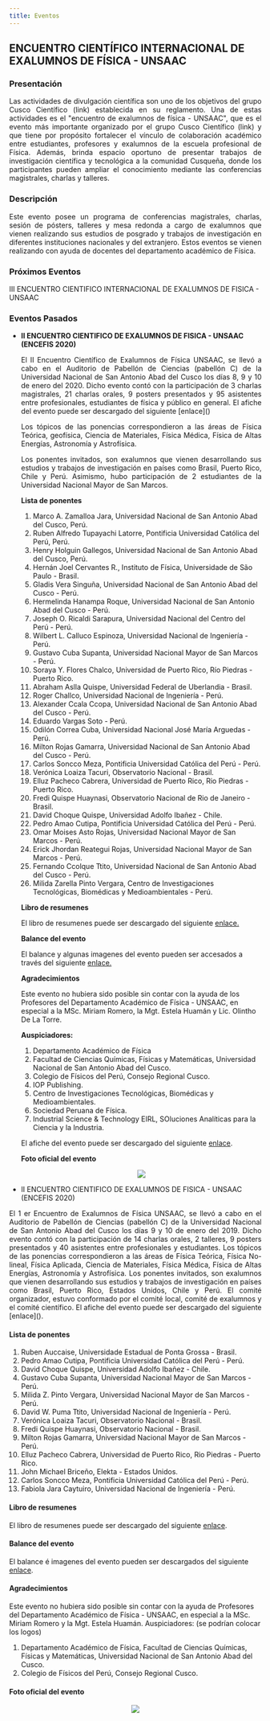 ```yaml
---
title: Eventos
---
```


## **ENCUENTRO CIENTÍFICO INTERNACIONAL DE EXALUMNOS DE FÍSICA - UNSAAC**

### **Presentación**
<p style='text-align: justify;'> Las actividades de divulgación científica son uno de los objetivos del grupo Cusco Científico (link) establecida en su reglamento. Una de estas actividades es el "encuentro de exalumnos de física - UNSAAC", que es el evento más importante organizado por el grupo Cusco Científico (link) y que tiene por propósito fortalecer el vínculo de colaboración académico entre estudiantes, profesores y exalumnos de la escuela profesional de Física. Además, brinda espacio oportuno de presentar trabajos de investigación científica y tecnológica a la comunidad Cusqueña, donde los participantes pueden ampliar el conocimiento mediante las conferencias magistrales, charlas y talleres. </p>

### **Descripción**

<p style='text-align: justify;'> Este evento posee un programa de conferencias magistrales, charlas, sesión de pósters, talleres y mesa redonda a cargo de exalumnos que vienen realizando sus estudios de posgrado y trabajos de investigación en diferentes instituciones nacionales y del extranjero. Estos eventos se vienen realizando con ayuda de docentes del departamento académico de Física. </p>

### Próximos Eventos

III ENCUENTRO CIENTIFICO INTERNACIONAL DE EXALUMNOS DE FISICA - UNSAAC

<!--[Link de inscripción](https://docs.google.com/forms/d/e/1FAIpQLScDOYWfKQJMzF0tG4nuV0miR1KvWN35XfXTssgq9pKAFtfp0g/viewform)-->

### Eventos Pasados

<ul style="list-style-type:disc;">
<li><b>II ENCUENTRO CIENTIFICO DE EXALUMNOS DE FISICA - UNSAAC (ENCEFIS 2020)</b></li>

<p style='text-align: justify;'>  El II Encuentro Científico de Exalumnos de Física UNSAAC, se llevó a cabo en el Auditorio de Pabellón de Ciencias (pabellón C) de la Universidad Nacional de San Antonio Abad del Cusco los días 8, 9 y 10 de enero del 2020. Dicho evento contó con la participación de 3 charlas magistrales, 21 charlas orales, 9 posters presentados y 95 asistentes entre profesionales, estudiantes de física y público en general. El afiche del evento puede ser descargado del siguiente [enlace]()</p>

<p style='text-align: justify;'> Los tópicos de las ponencias correspondieron a las áreas de Física Teórica, geofísica, Ciencia de Materiales, Física Médica, Física de Altas Energías, Astronomía y Astrofísica. </p>

<p style='text-align: justify;'> Los ponentes invitados, son exalumnos que vienen desarrollando sus estudios y trabajos de investigación en países como Brasil, Puerto Rico, Chile y Perú. Asimismo, hubo participación de 2 estudiantes de la Universidad Nacional Mayor de San Marcos. </p>

<b>Lista de ponentes</b>

<ol>
<li>Marco A. Zamalloa Jara, Universidad Nacional de San Antonio Abad del Cusco, Perú.</li>
<li>Ruben Alfredo Tupayachi Latorre, Pontificia Universidad Católica del Perú, Perú.</li>
<li>Henry Holguin Gallegos, Universidad Nacional de San Antonio Abad del Cusco, Perú.</li>
<li>Hernán Joel Cervantes R., Instituto de Física, Universidade de São Paulo - Brasil.</li>
<li>Gladis Vera Singuña, Universidad Nacional de San Antonio Abad del Cusco - Perú.</li>
<li>Hermelinda Hanampa Roque, Universidad Nacional de San Antonio Abad del Cusco - Perú.</li>
<li>Joseph O. Ricaldi Sarapura, Universidad Nacional del Centro del Perú - Perú.</li>
<li>Wilbert L. Calluco Espinoza, Universidad Nacional de Ingeniería - Perú.</li>
<li>Gustavo Cuba Supanta, Universidad Nacional Mayor de San Marcos - Perú.</li>
<li> Soraya Y. Flores Chalco, Universidad de Puerto Rico, Río Piedras - Puerto Rico.</li>
<li> Abraham Aslla Quispe, Universidad Federal de Uberlandia - Brasil.</li>
<li> Roger Challco, Universidad Nacional de Ingeniería - Perú.</li>
<li> Alexander Ccala Ccopa, Universidad Nacional de San Antonio Abad del Cusco - Perú.</li>
<li> Eduardo Vargas Soto - Perú.</li>
<li> Odilón Correa Cuba, Universidad Nacional José María Arguedas - Perú.</li>
<li> Milton Rojas Gamarra, Universidad Nacional de San Antonio Abad del Cusco - Perú.</li>
<li> Carlos Soncco Meza, Pontificia Universidad Católica del Perú - Perú.</li>
<li> Verónica Loaiza Tacuri, Observatorio Nacional - Brasil.</li>
<li> Elluz Pacheco Cabrera, Universidad de Puerto Rico, Rio Piedras - Puerto Rico.</li>
<li> Fredi Quispe Huaynasi, Observatorio Nacional de Rio de Janeiro - Brasil.</li>
<li> David Choque Quispe, Universidad Adolfo Ibañez - Chile.</li>
<li> Pedro Amao Cutipa, Pontificia Universidad Católica del Perú - Perú.</li>
<li> Omar Moises Asto Rojas, Universidad Nacional Mayor de San Marcos - Perú.</li>
<li> Erick Jhordan Reategui Rojas, Universidad Nacional Mayor de San Marcos - Perú.</li>
<li> Fernando Ccolque Ttito, Universidad Nacional de San Antonio Abad del Cusco - Perú.</li>
<li> Milida Zarella Pinto Vergara, Centro de Investigaciones Tecnológicas, Biomédicas y Medioambientales - Perú.</li>
</ol>

<b>Libro de resumenes</b>


El libro de resumenes puede ser descargado del siguiente <a href="https://www.dropbox.com/s/wa05dfyq3om4ehf/libro_resumenes_encefis_2020.pdf?dl=0">enlace.</a>

<b>Balance del evento</b>

El balance y algunas imagenes del evento pueden ser accesados a través del siguiente <a href="https://www.dropbox.com/s/lpc0oaxw7u17bx4/Balance-encefis-2020.pdf?dl=0">enlace.</a>

<b>Agradecimientos</b>

Este evento no hubiera sido posible sin contar con la ayuda de los Profesores del Departamento Académico de Física - UNSAAC, en especial a la MSc. Miriam Romero, la Mgt. Estela Huamán y Lic. Olintho De La Torre. 

<b>Auspiciadores:</b> 
<ol>
<li>Departamento Académico de Física</li>
<li>Facultad de Ciencias Químicas, Físicas y Matemáticas, Universidad Nacional de San Antonio Abad del Cusco.</li>
<li>Colegio de Físicos del Perú, Consejo Regional Cusco.</li>
<li>IOP Publishing.</li>
<li>Centro de Investigaciones Tecnológicas, Biomédicas y Medioambientales.</li>
<li>Sociedad Peruana de Física.</li>
<li>Industrial Science & Technology EIRL, SOluciones Analíticas para la Ciencia y la Industria.</li>
</ol>

El afiche del evento puede ser descargado del siguiente [enlace]().

<b>Foto oficial del evento</b>

<p align="center"> 
<img src="../img/encefis/Foto_oficial_encefis-2020.jpg">
</p>

<li>II ENCUENTRO CIENTIFICO DE EXALUMNOS DE FISICA - UNSAAC (ENCEFIS 2020)</li>
</ul>



<p style='text-align: justify;'> El 1 er Encuentro de Exalumnos de Física UNSAAC, se llevó a cabo en el Auditorio de Pabellón de Ciencias (pabellón C) de la Universidad Nacional de San Antonio Abad del Cusco los días 9 y 10 de enero del 2019. Dicho evento contó con la participación de 14 charlas orales, 2 talleres, 9 posters presentados y 40 asistentes entre profesionales y estudiantes. Los tópicos de las ponencias correspondieron a las áreas de Física Teórica, Física No-lineal, Física Aplicada, Ciencia de Materiales, Física Médica, Física de Altas Energías, Astronomía y Astrofísica. Los ponentes invitados, son exalumnos que vienen desarrollando sus estudios y trabajos de investigación en países como Brasil, Puerto Rico, Estados Unidos, Chile y Perú. El comité organizador, estuvo conformado por el comité local, comité de exalumnos y el comité científico. El afiche del evento puede ser descargado del siguiente [enlace]().</p>

#### Lista de ponentes

1. Ruben Auccaise, Universidade Estadual de Ponta Grossa - Brasil.
2. Pedro Amao Cutipa, Pontificia Universidad Católica del Perú - Perú.
3. David Choque Quispe, Universidad Adolfo Ibañez - Chile.
4. Gustavo Cuba Supanta, Universidad Nacional Mayor de San Marcos - Perú.
5. Milida Z. Pinto Vergara, Universidad Nacional Mayor de San Marcos - Perú.
6. David W. Puma Ttito, Universidad Nacional de Ingeniería - Perú.
7. Verónica Loaiza Tacuri, Observatorio Nacional - Brasil.
8. Fredi Quispe Huaynasi, Observatorio Nacional - Brasil.
9. Milton Rojas Gamarra, Universidad Nacional Mayor de San Marcos - Perú.
10. Elluz Pacheco Cabrera, Universidad de Puerto Rico, Rio Piedras - Puerto Rico.
11. John Michael Briceño, Elekta - Estados Unidos.
12. Carlos Soncco Meza, Pontificia Universidad Católica del Perú - Perú.
13. Fabiola Jara Caytuiro, Universidad Nacional de Ingeniería - Perú.

#### Libro de resumenes

El libro de resumenes puede ser descargado del siguiente [enlace](https://www.dropbox.com/s/7mxfdk5zgwgue6e/libro_resumenes_encefis_2019.pdf?dl=0).

#### Balance del evento

El balance é imagenes del evento pueden ser descargados del siguiente [enlace](https://www.dropbox.com/s/szxdl9qdokucny9/Balance-encefis-2019.pdf?dl=0).

#### Agradecimientos

Este evento no hubiera sido posible sin contar con la ayuda de Profesores del Departamento Académico de Física - UNSAAC, en especial a la MSc. Miriam Romero y la Mgt. Estela Huamán. Auspiciadores: (se podrían colocar los logos) 

1. Departamento Académico de Física, Facultad de Ciencias Químicas, Físicas y Matemáticas, Universidad Nacional de San Antonio Abad del Cusco.
2. Colegio de Físicos del Perú, Consejo Regional Cusco.

#### Foto oficial del evento

<p align="center"> 
<img src="../img/encefis/Foto_oficial_encefis-2019.png">
</p>


